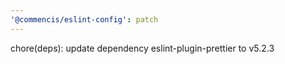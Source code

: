 ```yaml
---
'@commencis/eslint-config': patch
---
```


chore(deps): update dependency eslint-plugin-prettier to v5.2.3
